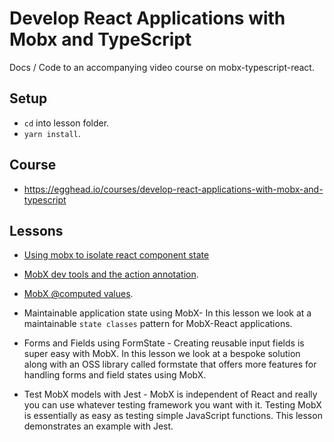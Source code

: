 # Develop React Applications with Mobx and TypeScript

Docs / Code to an accompanying video course on mobx-typescript-react.

## Setup 

* `cd` into lesson folder.
* `yarn install`.

## Course 
* https://egghead.io/courses/develop-react-applications-with-mobx-and-typescript

## Lessons

* [Using mobx to isolate react component state](https://egghead.io/lessons/react-using-mobx-to-isolate-a-react-component-state)

* [MobX dev tools and the action annotation](https://egghead.io/lessons/egghead-mobx-dev-tools-and-action).

* [MobX @computed values](https://egghead.io/lessons/react-mobx-computed-properties).

* Maintainable application state using MobX- In this lesson we look at a maintainable `state classes` pattern for MobX-React applications. 

* Forms and Fields using FormState - Creating reusable input fields is super easy with MobX. In this lesson we look at a bespoke solution along with an OSS library called formstate that offers more features for handling forms and field states using MobX.

* Test MobX models with Jest - MobX is independent of React and really you can use whatever testing framework you want with it. Testing MobX is essentially as easy as testing simple JavaScript functions. This lesson demonstrates an example with Jest.
 
